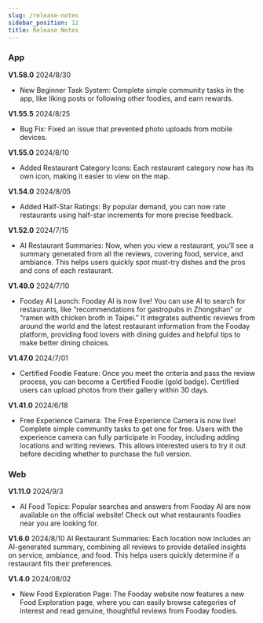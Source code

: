 ```yaml
---
slug: /release-notes
sidebar_position: 12
title: Release Notes
---
```

### App

**V1.58.0** 2024/8/30
* New Beginner Task System: Complete simple community tasks in the app, like liking posts or following other foodies, and earn rewards.

**V1.55.5** 2024/8/25
* Bug Fix: Fixed an issue that prevented photo uploads from mobile devices.

**V1.55.0** 2024/8/10
* Added Restaurant Category Icons: Each restaurant category now has its own icon, making it easier to view on the map.

**V1.54.0** 2024/8/05
* Added Half-Star Ratings: By popular demand, you can now rate restaurants using half-star increments for more precise feedback.

**V1.52.0** 2024/7/15
* AI Restaurant Summaries: Now, when you view a restaurant, you’ll see a summary generated from all the reviews, covering food, service, and ambiance. This helps users quickly spot must-try dishes and the pros and cons of each restaurant.

**V1.49.0** 2024/7/10
* Fooday AI Launch: Fooday AI is now live! You can use AI to search for restaurants, like “recommendations for gastropubs in Zhongshan” or “ramen with chicken broth in Taipei.” It integrates authentic reviews from around the world and the latest restaurant information from the Fooday platform, providing food lovers with dining guides and helpful tips to make better dining choices.

**V1.47.0** 2024/7/01
* Certified Foodie Feature: Once you meet the criteria and pass the review process, you can become a Certified Foodie (gold badge). Certified users can upload photos from their gallery within 30 days.

**V1.41.0** 2024/6/18
* Free Experience Camera: The Free Experience Camera is now live! Complete simple community tasks to get one for free. Users with the experience camera can fully participate in Fooday, including adding locations and writing reviews. This allows interested users to try it out before deciding whether to purchase the full version.

### Web

**V1.11.0** 2024/9/3
* AI Food Topics: Popular searches and answers from Fooday AI are now available on the official website! Check out what restaurants foodies near you are looking for.

**V1.6.0** 2024/8/10
AI Restaurant Summaries: Each location now includes an AI-generated summary, combining all reviews to provide detailed insights on service, ambiance, and food. This helps users quickly determine if a restaurant fits their preferences.

**V1.4.0** 2024/08/02
* New Food Exploration Page: The Fooday website now features a new Food Exploration page, where you can easily browse categories of interest and read genuine, thoughtful reviews from Fooday foodies.